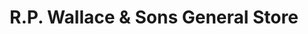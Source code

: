 ---
title: "R.P. Wallace & Sons General Store"
url: /williamsburg/r-p-wallace-and-sons-general-store/
shop: general
---